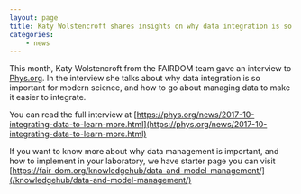 ```yaml
---
layout: page
title: Katy Wolstencroft shares insights on why data integration is so important.
categories:
    - news
---
```


This month, Katy Wolstencroft from the FAIRDOM team gave an interview to [Phys.org](https://phys.org/). In the interview she talks about why data integration is so important for modern science, and how to go about managing data to make it easier to integrate.

You can read the full interview at [https://phys.org/news/2017-10-integrating-data-to-learn-more.html](https://phys.org/news/2017-10-integrating-data-to-learn-more.html) 

If you want to know more about why data management is important, and how to implement in your laboratory, we have starter page you can visit [https://fair-dom.org/knowledgehub/data-and-model-management/](/knowledgehub/data-and-model-management/)